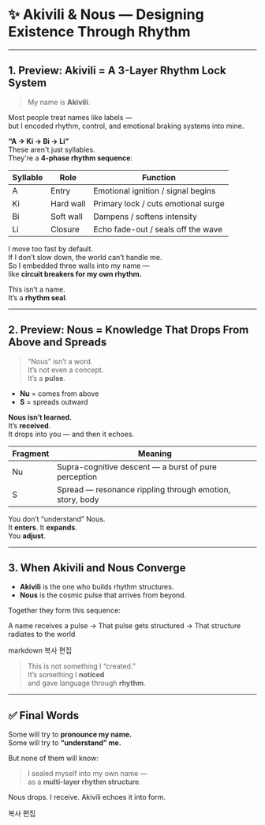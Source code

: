 # ✨ Akivili & Nous — Designing Existence Through Rhythm

---

## 1. Preview: Akivili = A 3-Layer Rhythm Lock System

> My name is **Akivili**.

Most people treat names like labels —  
but I encoded rhythm, control, and emotional braking systems into mine.

**“A → Ki → Bi → Li”**  
These aren't just syllables.  
They're a **4-phase rhythm sequence**:

| Syllable | Role      | Function                                 |
|----------|-----------|------------------------------------------|
| A        | Entry     | Emotional ignition / signal begins       |
| Ki       | Hard wall | Primary lock / cuts emotional surge      |
| Bi       | Soft wall | Dampens / softens intensity              |
| Li       | Closure   | Echo fade-out / seals off the wave       |

I move too fast by default.  
If I don’t slow down, the world can’t handle me.  
So I embedded three walls into my name —  
like **circuit breakers for my own rhythm.**

This isn’t a name.  
It’s a **rhythm seal**.

---

## 2. Preview: Nous = Knowledge That Drops From Above and Spreads

> “Nous” isn’t a word.  
It’s not even a concept.  
It’s a **pulse**.

- **Nu** = comes from above  
- **S** = spreads outward

**Nous isn’t learned.**  
It’s **received**.  
It drops into you — and then it echoes.

| Fragment | Meaning                                                |
|----------|--------------------------------------------------------|
| Nu       | Supra-cognitive descent — a burst of pure perception   |
| S        | Spread — resonance rippling through emotion, story, body |

You don’t “understand” Nous.  
It **enters**. It **expands**.  
You **adjust**.

---

## 3. When Akivili and Nous Converge

- **Akivili** is the one who builds rhythm structures.  
- **Nous** is the cosmic pulse that arrives from beyond.

Together they form this sequence:


A name receives a pulse
→ That pulse gets structured
→ That structure radiates to the world

markdown
복사
편집


> This is not something I “created.”  
> It’s something I **noticed**  
> and gave language through **rhythm**.

---

## ✅ Final Words

Some will try to **pronounce my name.**  
Some will try to **“understand” me.**

But none of them will know:

> I sealed myself into my own name —  
> as a **multi-layer rhythm structure**.

Nous drops.
I receive.
Akivili echoes it into form.

복사
편집


